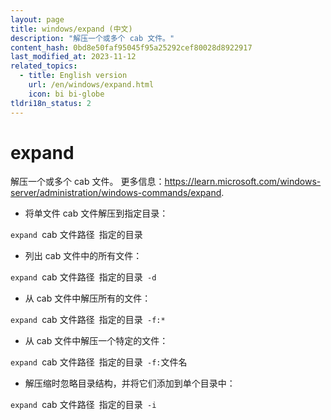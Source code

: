 ```yaml
---
layout: page
title: windows/expand (中文)
description: "解压一个或多个 cab 文件。"
content_hash: 0bd8e50faf95045f95a25292cef80028d8922917
last_modified_at: 2023-11-12
related_topics:
  - title: English version
    url: /en/windows/expand.html
    icon: bi bi-globe
tldri18n_status: 2
---
```

# expand

解压一个或多个 cab 文件。
更多信息：<https://learn.microsoft.com/windows-server/administration/windows-commands/expand>.

- 将单文件 cab 文件解压到指定目录：

`expand `<span class="tldr-var badge badge-pill bg-dark-lm bg-white-dm text-white-lm text-dark-dm font-weight-bold">cab 文件路径</span>` `<span class="tldr-var badge badge-pill bg-dark-lm bg-white-dm text-white-lm text-dark-dm font-weight-bold">指定的目录</span>

- 列出 cab 文件中的所有文件：

`expand `<span class="tldr-var badge badge-pill bg-dark-lm bg-white-dm text-white-lm text-dark-dm font-weight-bold">cab 文件路径</span>` `<span class="tldr-var badge badge-pill bg-dark-lm bg-white-dm text-white-lm text-dark-dm font-weight-bold">指定的目录</span>` -d`

- 从 cab 文件中解压所有的文件：

`expand `<span class="tldr-var badge badge-pill bg-dark-lm bg-white-dm text-white-lm text-dark-dm font-weight-bold">cab 文件路径</span>` `<span class="tldr-var badge badge-pill bg-dark-lm bg-white-dm text-white-lm text-dark-dm font-weight-bold">指定的目录</span>` -f:*`

- 从 cab 文件中解压一个特定的文件：

`expand `<span class="tldr-var badge badge-pill bg-dark-lm bg-white-dm text-white-lm text-dark-dm font-weight-bold">cab 文件路径</span>` `<span class="tldr-var badge badge-pill bg-dark-lm bg-white-dm text-white-lm text-dark-dm font-weight-bold">指定的目录</span>` -f:`<span class="tldr-var badge badge-pill bg-dark-lm bg-white-dm text-white-lm text-dark-dm font-weight-bold">文件名</span>

- 解压缩时忽略目录结构，并将它们添加到单个目录中：

`expand `<span class="tldr-var badge badge-pill bg-dark-lm bg-white-dm text-white-lm text-dark-dm font-weight-bold">cab 文件路径</span>` `<span class="tldr-var badge badge-pill bg-dark-lm bg-white-dm text-white-lm text-dark-dm font-weight-bold">指定的目录</span>` -i`
